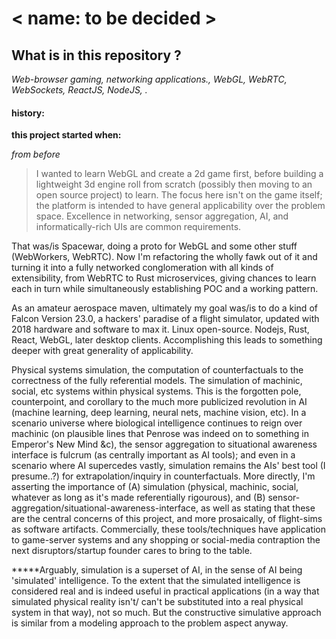 


# < name: to be decided >

## What is in this repository ?










_Web-browser gaming, networking applications., WebGL, WebRTC, WebSockets, ReactJS, NodeJS, ._
#### history:

**this project started when:**

_from before_
>I wanted to learn WebGL and create a 2d game first, before building a lightweight 3d engine roll from scratch (possibly then moving to an open source project) to learn.  The focus here isn't on the game itself; the platform is intended to have general applicability over the problem space. Excellence in networking, sensor aggregation, AI, and informatically-rich UIs are common requirements.

That was/is Spacewar, doing a proto for WebGL and some other stuff (WebWorkers, WebRTC).  Now I'm refactoring the wholly fawk out of it and turning it into a fully networked conglomeration with all kinds of extensibility, from WebRTC to Rust microservices, giving chances to learn each in turn while simultaneously establishing POC and a working pattern.

As an amateur aerospace maven, ultimately my goal was/is to do a kind of Falcon Version 23.0, a hackers' paradise of a flight simulator, updated with 2018 hardware and software to max it. Linux open-source.  Nodejs, Rust, React, WebGL, later desktop clients.  Accomplishing this leads to something deeper with great generality of applicability.  

Physical systems simulation, the computation of counterfactuals to the correctness of the fully referential models.  The simulation of machinic, social, etc systems within physical systems.  This is the forgotten pole, counterpoint, and corollary to the much more publicized revolution in AI (machine learning, deep learning, neural nets, machine vision, etc).  In a scenario universe where biological intelligence continues to reign over machinic (on plausible lines that Penrose was indeed on to something in Emperor's New Mind &c), the sensor aggregation to situational awareness interface is fulcrum (as centrally important as AI tools); and even in a scenario where AI supercedes vastly, simulation remains the AIs' best tool (I presume..?) for extrapolation/inquiry in counterfactuals. More directly, I'm asserting the importance of (A) simulation (physical, machinic, social, whatever as long as it's made referentially rigourous), and (B) sensor-aggregation/situational-awareness-interface, as well as stating that these are the central concerns of this project, and more prosaically, of flight-sims as software artifacts.  Commercially, these tools/techniques have application to game-server systems and any shopping or social-media contraption the next disruptors/startup founder cares to bring to the table.





**\***Arguably, simulation is a superset of AI, in the sense of AI being 'simulated' intelligence. To the extent that the simulated intelligence is considered real and is indeed useful in practical applications (in a way that simulated physical reality isn't/ can't be substituted into a real physical system in that way), not so much.  But the constructive simulative approach is similar from a modeling approach to the problem aspect anyway.
